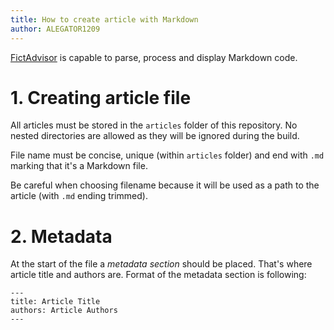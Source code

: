 ```yaml
---
title: How to create article with Markdown
author: ALEGATOR1209
---
```


[FictAdvisor](https://fictadvisor.com) is capable to parse, process and display 
Markdown code. 

# 1. Creating article file

All articles must be stored in the `articles` folder of this repository.
No nested directories are allowed as they will be ignored during the build.

File name must be concise, unique (within `articles` folder) and end with `.md` marking that it's a Markdown file.

Be careful when choosing filename because it will be used as a path to the article (with `.md` ending trimmed).

# 2. Metadata

At the start of the file a _metadata section_ should be placed. That's where article title and authors are.
Format of the metadata section is following:
```
---
title: Article Title
authors: Article Authors
---
```
